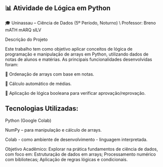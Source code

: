 ## 📊 Atividade de Lógica em Python
🎓 Uninassau – Ciência de Dados (5º Período, Noturno) \ Professor: Breno
mATH mARQ sILV

Descrição do Projeto

Este trabalho tem como objetivo aplicar conceitos de lógica de programação e manipulação de arrays em Python, utilizando dados de notas de alunos e matérias. As principais funcionalidades desenvolvidas foram:

📌 Ordenação de arrays com base em notas.

📌 Cálculo automático de médias.

📌 Aplicação de lógica booleana para verificar aprovação/reprovação.


## Tecnologias Utilizadas:

Python (Google Colab)

NumPy – para manipulação e cálculo de arrays.

Colab - como ambiente de desenvolvimento - linguagem interpretada.

Objetivo Acadêmico:
Explorar na prática fundamentos de ciência de dados, com foco em: Estruturação de dados em arrays;
Processamento numérico com bibliotecas;
Aplicação de regras lógicas e condicionais.
